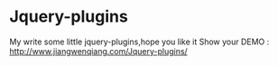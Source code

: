 # Jquery-plugins
My write some little jquery-plugins,hope you like it
Show your DEMO : http://www.jiangwenqiang.com/Jquery-plugins/
